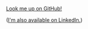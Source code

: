 [Look me up on GitHub!](https://github.com/TechPowerAwaits)

([I'm also available on LinkedIn.](https://linkedin.com/in/TechPowerAwaits))
